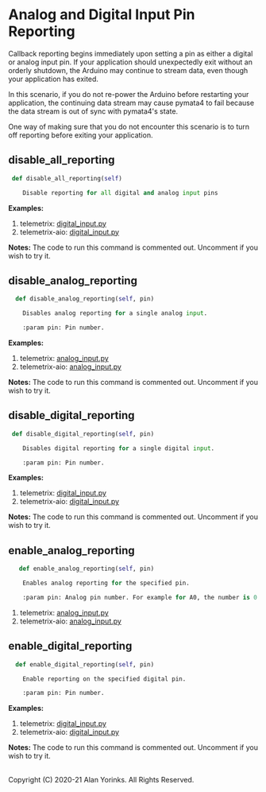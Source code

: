 # Analog and Digital Input Pin  Reporting

Callback reporting begins immediately upon setting a pin as either a digital or analog
input pin. If your application should unexpectedly exit without an orderly shutdown,
the Arduino may continue to stream data, even though your application has exited.

In this scenario, if you do not re-power the Arduino before restarting your application,
the continuing data stream may cause pymata4 to fail because the data stream is out
of sync with pymata4's state.

One way of making sure that you do not encounter this scenario is to turn off
reporting before exiting your application.

## disable_all_reporting

```python
 def disable_all_reporting(self)

    Disable reporting for all digital and analog input pins

```

**Examples:** 

1. telemetrix: [digital_input.py](https://github.com/MrYsLab/telemetrix/blob/master/examples/digital_input.py)
2. telemetrix-aio: [digital_input.py](https://github.com/MrYsLab/telemetrix-aio/blob/master/examples/digital_input.py)

**Notes:** The code to run this command is commented out. Uncomment if you wish to try it. 

## disable_analog_reporting

```python
  def disable_analog_reporting(self, pin)

    Disables analog reporting for a single analog input.

    :param pin: Pin number.
```

**Examples:** 

1. telemetrix: [analog_input.py](https://github.com/MrYsLab/telemetrix/blob/master/examples/analog_input.py)
2. telemetrix-aio: [analog_input.py](https://github.com/MrYsLab/telemetrix-aio/blob/master/examples/analog_input.py)

**Notes:** The code to run this command is commented out. Uncomment if you wish to try it. 

## disable_digital_reporting
```python
 def disable_digital_reporting(self, pin)

    Disables digital reporting for a single digital input.

    :param pin: Pin number.
```
**Examples:** 

1. telemetrix: [digital_input.py](https://github.com/MrYsLab/telemetrix/blob/master/examples/digital_input.py)
2. telemetrix-aio: [digital_input.py](https://github.com/MrYsLab/telemetrix-aio/blob/master/examples/digital_input.py)

**Notes:** The code to run this command is commented out. Uncomment if you wish to try it. 

## enable_analog_reporting
```python
   def enable_analog_reporting(self, pin)

    Enables analog reporting for the specified pin.

    :param pin: Analog pin number. For example for A0, the number is 0.
```

1. telemetrix: [analog_input.py](https://github.com/MrYsLab/telemetrix/blob/master/examples/analog_input.py)
2. telemetrix-aio: [analog_input.py](https://github.com/MrYsLab/telemetrix-aio/blob/master/examples/analog_input.py)

## enable_digital_reporting
```python
  def enable_digital_reporting(self, pin)

    Enable reporting on the specified digital pin.

    :param pin: Pin number.
```

**Examples:** 

1. telemetrix: [digital_input.py](https://github.com/MrYsLab/telemetrix/blob/master/examples/digital_input.py)
2. telemetrix-aio: [digital_input.py](https://github.com/MrYsLab/telemetrix-aio/blob/master/examples/digital_input.py)

**Notes:** The code to run this command is commented out. Uncomment if you wish to try it. 
<br>
<br>

Copyright (C) 2020-21 Alan Yorinks. All Rights Reserved.
